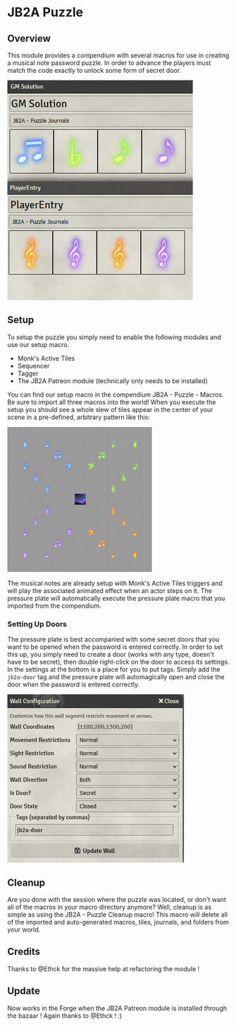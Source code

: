 # JB2A Puzzle

## Overview

This module provides a compendium with several macros for use in creating a musical note password puzzle. In order to advance the players must match the code exactly to unlock some form of secret door.

![sample passwords](media/puzzleSampleCodes.png)

## Setup

To setup the puzzle you simply need to enable the following modules and use our setup macro.

-   Monk's Active Tiles
-   Sequencer
-   Tagger
-   The JB2A Patreon module (technically only needs to be installed)

You can find our setup macro in the compendium JB2A - Puzzle - Macros. Be sure to import all three macros into the world!
When you execute the setup you should see a whole slew of tiles appear in the center of your scene in a pre-defined, arbitrary pattern like this:

![sample setup screen](media/puzzleSetup.png)

The musical notes are already setup with Monk's Active Tiles triggers and will play the associated animated effect when an actor steps on it. The pressure plate will automatically execute the pressure plate macro that you imported from the compendium.

### Setting Up Doors

The pressure plate is best accompanied with some secret doors that you want to be opened when the password is entered correctly. In order to set this up, you simply need to create a door (works with any type, doesn't have to be secret), then double right-click on the door to access its settings. In the settings at the bottom is a place for you to put tags. Simply add the `jb2a-door` tag and the pressure plate will automagically open and close the door when the password is entered correctly.

![tagger door settings](media/puzzleDoorConfig.png)

## Cleanup

Are you done with the session where the puzzle was located, or don't want all of the macros in your macro directory anymore? Well, cleanup is as simple as using the JB2A - Puzzle Cleanup macro! This macro will delete all of the imported and auto-generated macros, tiles, journals, and folders from your world.

## Credits
Thanks to @Ethck for the massive help at refactoring the module !

## Update
Now works in the Forge when the JB2A Patreon module is installed through the bazaar ! Again thanks to @Ethck ! :)